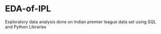 # EDA-of-IPL
Exploratory data analysis done on Indian premier league data set using SQL and Python Libraries

